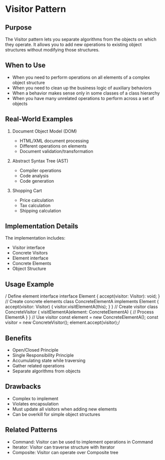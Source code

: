 # Visitor Pattern

## Purpose
The Visitor pattern lets you separate algorithms from the objects on which they operate. It allows you to add new operations to existing object structures without modifying those structures.

## When to Use
- When you need to perform operations on all elements of a complex object structure
- When you need to clean up the business logic of auxiliary behaviors
- When a behavior makes sense only in some classes of a class hierarchy
- When you have many unrelated operations to perform across a set of objects

## Real-World Examples
1. Document Object Model (DOM)
   - HTML/XML document processing
   - Different operations on elements
   - Document validation/transformation

2. Abstract Syntax Tree (AST)
   - Compiler operations
   - Code analysis
   - Code generation

3. Shopping Cart
   - Price calculation
   - Tax calculation
   - Shipping calculation

## Implementation Details
The implementation includes:
- Visitor interface
- Concrete Visitors
- Element interface
- Concrete Elements
- Object Structure

## Usage Example 
/ Define element interface
interface Element {
accept(visitor: Visitor): void;
}
// Create concrete elements
class ConcreteElementA implements Element {
accept(visitor: Visitor) {
visitor.visitElementA(this);
}
}
// Create visitor
class ConcreteVisitor {
visitElementA(element: ConcreteElementA) {
// Process ElementA
}
}
// Use visitor
const element = new ConcreteElementA();
const visitor = new ConcreteVisitor();
element.accept(visitor);/

## Benefits
- Open/Closed Principle
- Single Responsibility Principle
- Accumulating state while traversing
- Gather related operations
- Separate algorithms from objects

## Drawbacks
- Complex to implement
- Violates encapsulation
- Must update all visitors when adding new elements
- Can be overkill for simple object structures

## Related Patterns
- Command: Visitor can be used to implement operations in Command
- Iterator: Visitor can traverse structure with Iterator
- Composite: Visitor can operate over Composite tree